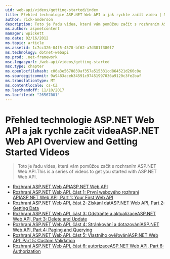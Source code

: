```yaml
---
uid: web-api/videos/getting-started/index
title: Přehled technologie ASP.NET Web API a jak rychle začít videa | Microsoft Docs
author: rick-anderson
description: Toto je řadu videa, která vám pomůžou začít s rozhraním ASP.NET Web API.
ms.author: aspnetcontent
manager: wpickett
ms.date: 02/16/2012
ms.topic: article
ms.assetid: 1c7cc326-04f5-4578-bf62-a7d381f380f7
ms.technology: dotnet-webapi
ms.prod: .net-framework
msc.legacyurl: /web-api/videos/getting-started
msc.type: chapter
ms.openlocfilehash: c06a3e5670839af357a515331cd864521d260c0e
ms.sourcegitcommit: 9a9483aceb34591c97451997036a9120c3fe2baf
ms.translationtype: MT
ms.contentlocale: cs-CZ
ms.lasthandoff: 11/10/2017
ms.locfileid: "26567001"
---
```

<a name="aspnet-web-api-overview-and-getting-started-videos"></a><span data-ttu-id="33626-103">Přehled technologie ASP.NET Web API a jak rychle začít videa</span><span class="sxs-lookup"><span data-stu-id="33626-103">ASP.NET Web API Overview and Getting Started Videos</span></span>
====================
> <span data-ttu-id="33626-104">Toto je řadu videa, která vám pomůžou začít s rozhraním ASP.NET Web API.</span><span class="sxs-lookup"><span data-stu-id="33626-104">This is a series of videos to get you started with ASP.NET Web API.</span></span>


- [<span data-ttu-id="33626-105">Rozhraní ASP.NET Web API</span><span class="sxs-lookup"><span data-stu-id="33626-105">ASP.NET Web API</span></span>](aspnet-web-api.md)
- [<span data-ttu-id="33626-106">Rozhraní ASP.NET Web API, část 1: První webového rozhraní API</span><span class="sxs-lookup"><span data-stu-id="33626-106">ASP.NET Web API, Part 1: Your First Web API</span></span>](your-first-web-api.md)
- [<span data-ttu-id="33626-107">Rozhraní ASP.NET Web API, část 2: Získání dat</span><span class="sxs-lookup"><span data-stu-id="33626-107">ASP.NET Web API, Part 2: Getting Data</span></span>](getting-data.md)
- [<span data-ttu-id="33626-108">Rozhraní ASP.NET Web API, část 3: Odstraňte a aktualizace</span><span class="sxs-lookup"><span data-stu-id="33626-108">ASP.NET Web API, Part 3: Delete and Update</span></span>](delete-and-update.md)
- [<span data-ttu-id="33626-109">Rozhraní ASP.NET Web API, část 4: Stránkování a dotazování</span><span class="sxs-lookup"><span data-stu-id="33626-109">ASP.NET Web API, Part 4: Paging and Querying</span></span>](paging-and-querying.md)
- [<span data-ttu-id="33626-110">Rozhraní ASP.NET Web API, část 5: Vlastního ověřování</span><span class="sxs-lookup"><span data-stu-id="33626-110">ASP.NET Web API, Part 5: Custom Validation</span></span>](custom-validation.md)
- [<span data-ttu-id="33626-111">Rozhraní ASP.NET Web API, část 6: autorizace</span><span class="sxs-lookup"><span data-stu-id="33626-111">ASP.NET Web API, Part 6: Authorization</span></span>](authorization.md)
